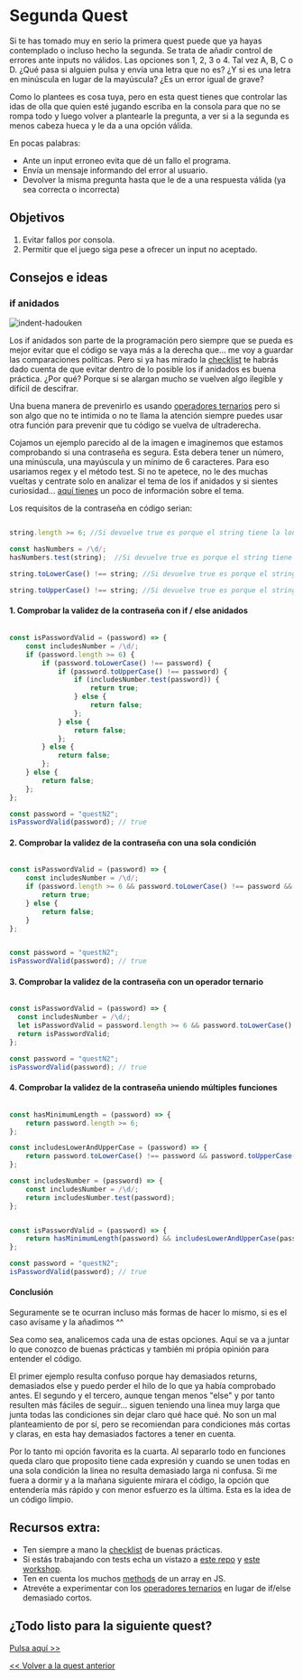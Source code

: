 # Segunda Quest

Si te has tomado muy en serio la primera quest puede que ya hayas contemplado o incluso hecho la segunda. Se trata de añadir control de errores ante inputs no válidos. Las opciones son 1, 2, 3 o 4. Tal vez A, B, C o D. ¿Qué pasa si alguien pulsa y envía una letra que no es? ¿Y si es una letra en minúscula en lugar de la mayúscula? ¿Es un error igual de grave?

Como lo plantees es cosa tuya, pero en esta quest tienes que controlar las idas de olla que quien esté jugando escriba en la consola para que no se rompa todo y luego volver a plantearle la pregunta, a ver si a la segunda es menos cabeza hueca y le da a una opción válida.

En pocas palabras:
* Ante un input erroneo evita que dé un fallo el programa.
* Envía un mensaje informando del error al usuario.
* Devolver la misma pregunta hasta que le de a una respuesta válida (ya sea correcta o incorrecta)

## Objetivos

1. Evitar fallos por consola.
2. Permitir que el juego siga pese a ofrecer un input no aceptado.


## Consejos e ideas

### if anidados
![indent-hadouken](https://user-images.githubusercontent.com/112476868/224546111-30ec5723-1d8a-4b2f-9596-95e8c6b57e16.jpg)

Los if anidados son parte de la programación pero siempre que se pueda es mejor evitar que el código se vaya más a la derecha que... me voy a guardar las comparaciones políticas. Pero si ya has mirado la [checklist](../checklist.md) te habrás dado cuenta de que evitar dentro de lo posible los if anidados es buena práctica. ¿Por qué? Porque si se alargan mucho se vuelven algo ilegible y difícil de descifrar.

Una buena manera de prevenirlo es usando [operadores ternarios](https://developer.mozilla.org/en-US/docs/Web/JavaScript/Reference/Operators/Conditional_Operator) pero si son algo que no te intimida o no te llama la atención siempre puedes usar otra función para prevenir que tu código se vuelva de ultraderecha.

Cojamos un ejemplo parecido al de la imagen e imaginemos que estamos comprobando si una contraseña es segura. Esta debera tener un número, una minúscula, una mayúscula y un mínimo de 6 caracteres. Para eso usariamos regex y el método test. Si no te apetece, no le des muchas vueltas y centrate solo en analizar el tema de los if anidados y si sientes curiosidad... [aquí tienes](https://developer.mozilla.org/es/docs/Web/JavaScript/Reference/Global_Objects/RegExp/test) un poco de información sobre el tema.

Los requisitos de la contraseña en código serian:

```javascript

string.length >= 6; //Si devuelve true es porque el string tiene la longitud deseada

const hasNumbers = /\d/;   
hasNumbers.test(string);  //Si devuelve true es porque el string tiene un número

string.toLowerCase() !== string; //Si devuelve true es porque el string tiene una mayúscula

string.toUpperCase() !== string; //Si devuelve true es porque el string tiene una minúscula

```

#### 1. Comprobar la validez de la contraseña con if / else anidados

```javascript

const isPasswordValid = (password) => {
    const includesNumber = /\d/;
    if (password.length >= 6) {
        if (password.toLowerCase() !== password) {
            if (password.toUpperCase() !== password) {
                if (includesNumber.test(password)) {
                    return true;
                } else {
                    return false;
                };
            } else {
                return false;
            };
        } else {
            return false;
        };
    } else {
        return false;
    };
};

const password = "questN2";
isPasswordValid(password); // true

```

#### 2. Comprobar la validez de la contraseña con una sola condición

```javascript

const isPasswordValid = (password) => {
    const includesNumber = /\d/;
    if (password.length >= 6 && password.toLowerCase() !== password && password.toUpperCase() !== password && includesNumber.test(password)) {
        return true;
    } else {
        return false;
    }
};


const password = "questN2";
isPasswordValid(password); // true

```

#### 3. Comprobar la validez de la contraseña con un operador ternario

```javascript

const isPasswordValid = (password) => {
  const includesNumber = /\d/;
  let isPasswordValid = password.length >= 6 && password.toLowerCase() !== password && password.toUpperCase() !== password && includesNumber.test(password) ? true : false;
  return isPasswordValid;
};

const password = "questN2";
isPasswordValid(password); // true

```

#### 4. Comprobar la validez de la contraseña uniendo múltiples funciones

```javascript

const hasMinimumLength = (password) => {
    return password.length >= 6;
};

const includesLowerAndUpperCase = (password) => {
    return password.toLowerCase() !== password && password.toUpperCase() !== password;
};

const includesNumber = (password) => { 
    const includesNumber = /\d/;
    return includesNumber.test(password);
};


const isPasswordValid = (password) => {
    return hasMinimumLength(password) && includesLowerAndUpperCase(password) && includesNumber(password);
};

const password = "questN2";
isPasswordValid(password); // true

```

#### Conclusión

Seguramente se te ocurran incluso más formas de hacer lo mismo, si es el caso avísame y la añadimos ^^

Sea como sea, analicemos cada una de estas opciones. Aquí se va a juntar lo que conozco de buenas prácticas y también mi própia opinión para entender el código.

El primer ejemplo resulta confuso porque hay demasiados returns, demasiados else y puedo perder el hilo de lo que ya había comprobado antes. El segundo y el tercero, aunque tengan menos "else" y por tanto resulten más fáciles de seguir... siguen teniendo una linea muy larga que junta todas las condiciones sin dejar claro qué hace qué. No son un mal planteamiento de por sí, pero se recomiendan para condiciones más cortas y claras, en esta hay demasiados factores a tener en cuenta.

Por lo tanto mi opción favorita es la cuarta. Al separarlo todo en funciones queda claro que proposito tiene cada expresión y cuando se unen todas en una sola condición la linea no resulta demasiado larga ni confusa. Si me fuera a dormir y a la mañana siguiente mirara el código, la opción que entendería más rápido y con menor esfuerzo es la última. Esta es la idea de un código limpio.

## Recursos extra:
- Ten siempre a mano la [checklist](../checklist.md) de buenas prácticas.
- Si estás trabajando con tests echa un vistazo a [este repo](https://github.com/Marvalero/workshop-introduccion-al-testeo-en-javascript) y [este workshop](https://www.linkedin.com/posts/maria-valero-campa%C3%B1a_javascript-testing-escribirtests-activity-7034491159649394688-YbIi?utm_source=share&utm_medium=member_desktop).
- Ten en cuenta los muchos [methods](https://developer.mozilla.org/en-US/docs/Web/JavaScript/Reference/Global_Objects/Array) de un array en JS.
- Atrevéte a experimentar con los [operadores ternarios](https://developer.mozilla.org/en-US/docs/Web/JavaScript/Reference/Operators/Conditional_Operator) en lugar de if/else demasiado cortos.

## ¿Todo listo para la siguiente quest?
[Pulsa aquí >>](./quest3.md)

[<< Volver a la quest anterior](./quest1.md)

